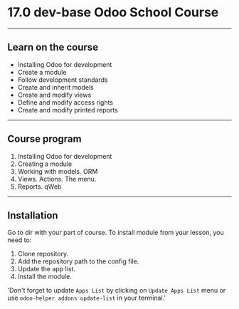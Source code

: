 # 17.0 dev-base Odoo School Course 


-----------
Learn on the course
-----------
- Installing Odoo for development
- Create a module
- Follow development standards
- Create and inherit models
- Create and modify views
- Define and modify access rights
- Create and modify printed reports

-----------
Course program
-----------

1. Installing Odoo for development
2. Creating a module
3. Working with models. ORM
4. Views. Actions. The menu.
5. Reports. qWeb

-----------
Installation
-----------

Go to dir with your part of course. To install module from your lesson, you need to:

1. Clone repository.
2. Add the repository path to the config file.
3. Update the app list.
4. Install the module.

'Don't forget to update `Apps List` by clicking on `Update Apps List` menu or use ` odoo-helper addons update-list
` in your terminal.'